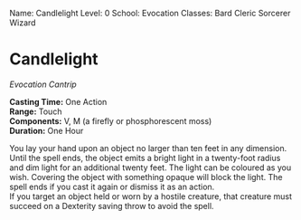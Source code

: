 Name: Candlelight
Level: 0
School: Evocation
Classes: Bard
         Cleric
         Sorcerer
         Wizard

# Candlelight 
_Evocation Cantrip_ 

**Casting Time:** One Action    
**Range:** Touch    
**Components:** V, M (a firefly or phosphorescent moss)    
**Duration:** One Hour 

You lay your hand upon an object no larger than ten feet in any dimension. Until the spell ends, the object emits a bright light in a twenty-foot radius and dim light for an additional twenty feet. The light can be coloured as you wish. Covering the object with something opaque will block the light. The spell ends if you cast it again or dismiss it as an action.    
If you target an object held or worn by a hostile creature, that creature must succeed on a Dexterity saving throw to avoid the spell.